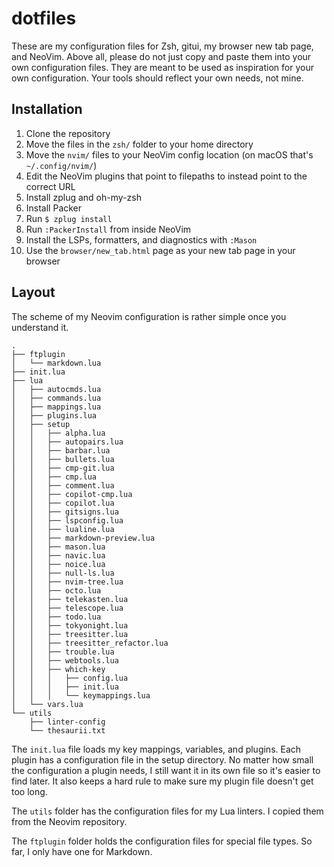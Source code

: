 # dotfiles

These are my configuration files for Zsh, gitui, my browser new tab page, and
NeoVim. Above all, please do not just copy and paste them into your own
configuration files. They are meant to be used as inspiration for your own
configuration. Your tools should reflect your own needs, not mine.

## Installation

1. Clone the repository
2. Move the files in the `zsh/` folder to your home directory
3. Move the `nvim/` files to your NeoVim config location (on macOS that's
   `~/.config/nvim/`)
4. Edit the NeoVim plugins that point to filepaths to instead point to the
   correct URL
5. Install zplug and oh-my-zsh
6. Install Packer
7. Run `$ zplug install`
8. Run `:PackerInstall` from inside NeoVim
9. Install the LSPs, formatters, and diagnostics with `:Mason`
10. Use the `browser/new_tab.html` page as your new tab page in your browser

## Layout

The scheme of my Neovim configuration is rather simple once you understand it.

```
.
├── ftplugin
│   └── markdown.lua
├── init.lua
├── lua
│   ├── autocmds.lua
│   ├── commands.lua
│   ├── mappings.lua
│   ├── plugins.lua
│   ├── setup
│   │   ├── alpha.lua
│   │   ├── autopairs.lua
│   │   ├── barbar.lua
│   │   ├── bullets.lua
│   │   ├── cmp-git.lua
│   │   ├── cmp.lua
│   │   ├── comment.lua
│   │   ├── copilot-cmp.lua
│   │   ├── copilot.lua
│   │   ├── gitsigns.lua
│   │   ├── lspconfig.lua
│   │   ├── lualine.lua
│   │   ├── markdown-preview.lua
│   │   ├── mason.lua
│   │   ├── navic.lua
│   │   ├── noice.lua
│   │   ├── null-ls.lua
│   │   ├── nvim-tree.lua
│   │   ├── octo.lua
│   │   ├── telekasten.lua
│   │   ├── telescope.lua
│   │   ├── todo.lua
│   │   ├── tokyonight.lua
│   │   ├── treesitter.lua
│   │   ├── treesitter_refactor.lua
│   │   ├── trouble.lua
│   │   ├── webtools.lua
│   │   ├── which-key
│   │   │   ├── config.lua
│   │   │   ├── init.lua
│   │   │   └── keymappings.lua
│   └── vars.lua
└── utils
    ├── linter-config
    └── thesaurii.txt
```

The `init.lua` file loads my key mappings, variables, and plugins. Each plugin
has a configuration file in the setup directory. No matter how small the
configuration a plugin needs, I still want it in its own file so it's easier to
find later. It also keeps a hard rule to make sure my plugin file doesn't get
too long.

The `utils` folder has the configuration files for my Lua linters. I copied them
from the Neovim repository.

The `ftplugin` folder holds the configuration files for special file types. So
far, I only have one for Markdown.

